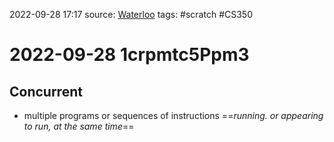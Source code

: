 2022-09-28 17:17
source: [Waterloo]()
tags: #scratch #CS350 

#  2022-09-28 1crpmtc5Ppm3

## Concurrent

- multiple programs or sequences of instructions ==*running. or appearing to run, at the same time*==
